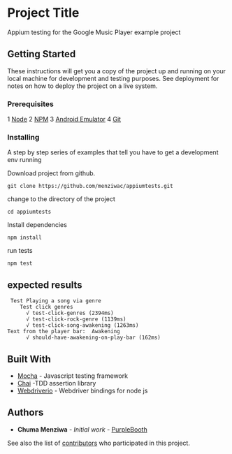 # Project Title

Appium testing for the Google Music Player example project

## Getting Started

These instructions will get you a copy of the project up and running on your local machine for development and testing purposes. See deployment for notes on how to deploy the project on a live system.

### Prerequisites

1 [Node](https://nodejs.org/en/)
2 [NPM](https://www.npmjs.com/)
3 [Android Emulator](https://developer.android.com/studio/run/emulator)
4 [Git]()


### Installing

A step by step series of examples that tell you have to get a development env running

Download project from github.

```
git clone https://github.com/menziwac/appiumtests.git
```

change to the directory of the project

```
cd appiumtests
```

Install dependencies

```
npm install
```

run tests

```
npm test
```



## expected results

```
 Test Playing a song via genre
    Test click genres
      √ test-click-genres (2394ms)
      √ test-click-rock-genre (1139ms)
      √ test-click-song-awakening (1263ms)
Text from the player bar:  Awakening
      √ should-have-awakening-on-play-bar (162ms)
```
## Built With

* [Mocha](https://mochajs.org/) - Javascript testing framework
* [Chai](http://www.chaijs.com/) -TDD assertion library
* [Webdriverio](http://webdriver.io/) - Webdriver bindings for node js

## Authors

* **Chuma Menziwa** - *Initial work* - [PurpleBooth](https://github.com/menziwac)

See also the list of [contributors](https://github.com/menziwac/appiumtests/contributors) who participated in this project.

